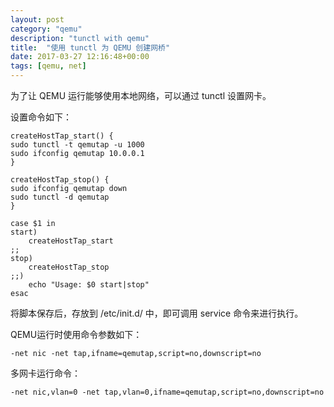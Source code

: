 ```yaml
---
layout: post
category: "qemu"
description: "tunctl with qemu"
title:  "使用 tunctl 为 QEMU 创建网桥"
date: 2017-03-27 12:16:48+00:00
tags: [qemu, net]
---
```


为了让 QEMU 运行能够使用本地网络，可以通过 tunctl 设置网卡。

设置命令如下：

```
createHostTap_start() {
sudo tunctl -t qemutap -u 1000
sudo ifconfig qemutap 10.0.0.1
}

createHostTap_stop() {
sudo ifconfig qemutap down
sudo tunctl -d qemutap
}

case $1 in
start)
    createHostTap_start
;;
stop)
    createHostTap_stop
;;)
    echo "Usage: $0 start|stop"
esac
```

将脚本保存后，存放到 /etc/init.d/ 中，即可调用 service 命令来进行执行。

QEMU运行时使用命令参数如下：

```
-net nic -net tap,ifname=qemutap,script=no,downscript=no
```

多网卡运行命令：

```
-net nic,vlan=0 -net tap,vlan=0,ifname=qemutap,script=no,downscript=no
```